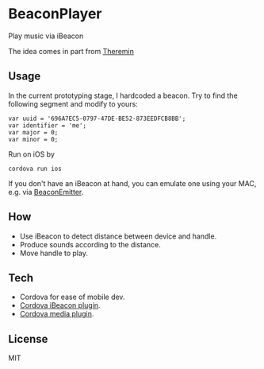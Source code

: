 # BeaconPlayer

Play music via iBeacon

The idea comes in part from [Theremin](http://en.wikipedia.org/wiki/Theremin)

## Usage

In the current prototyping stage, I hardcoded a beacon.
Try to find the following segment and modify to yours:

```
var uuid = '696A7EC5-0797-47DE-BE52-873EEDFCB8BB';
var identifier = 'me';
var major = 0;
var minor = 0;
```

Run on iOS by 

```
cordova run ios
```

If you don't have an iBeacon at hand, 
you can emulate one using your MAC, 
e.g. via [BeaconEmitter](https://github.com/lgaches/BeaconEmitter).

## How

   * Use iBeacon to detect distance between device and handle.
   * Produce sounds according to the distance.
   * Move handle to play.

## Tech

   * Cordova for ease of mobile dev.
   * [Cordova iBeacon plugin](https://github.com/petermetz/cordova-plugin-ibeacon).
   * [Cordova media plugin](https://github.com/apache/cordova-plugin-media).

## License

MIT
